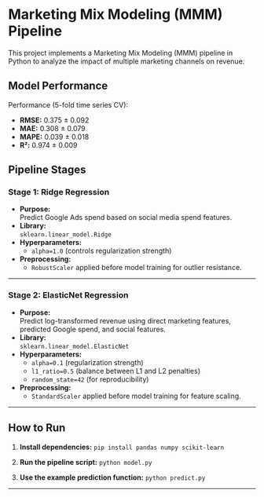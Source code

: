 # Marketing Mix Modeling (MMM) Pipeline

This project implements a Marketing Mix Modeling (MMM) pipeline in Python to analyze the impact of multiple marketing channels on revenue.

## Model Performance

Performance (5-fold time series CV):
- **RMSE:** 0.375 ± 0.092
- **MAE:** 0.308 ± 0.079
- **MAPE:** 0.039 ± 0.018
- **R²:** 0.974 ± 0.009

## Pipeline Stages

### **Stage 1: Ridge Regression**
- **Purpose:**  
    Predict Google Ads spend based on social media spend features.
- **Library:**  
    `sklearn.linear_model.Ridge`
- **Hyperparameters:**  
    - `alpha=1.0` (controls regularization strength)
- **Preprocessing:**  
    - `RobustScaler` applied before model training for outlier resistance.

---

### **Stage 2: ElasticNet Regression**
- **Purpose:**  
    Predict log-transformed revenue using direct marketing features, predicted Google spend, and social features.
- **Library:**  
    `sklearn.linear_model.ElasticNet`
- **Hyperparameters:**  
    - `alpha=0.1` (regularization strength)  
    - `l1_ratio=0.5` (balance between L1 and L2 penalties)  
    - `random_state=42` (for reproducibility)
- **Preprocessing:**  
    - `StandardScaler` applied before model training for feature scaling.

---

## How to Run

1. **Install dependencies:**
        ```
        pip install pandas numpy scikit-learn
        ```

2. **Run the pipeline script:**
        ```
        python model.py
        ```

3. **Use the example prediction function:**
        ```
        python predict.py
        ```

---